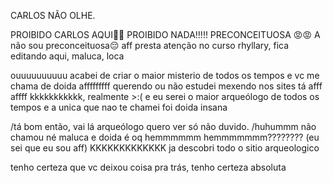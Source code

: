 CARLOS NÃO OLHE.


PROIBIDO CARLOS AQUI🚫😌
PROIBIDO NADA!!!!! PRECONCEITUOSA 😡😡
A não sou preconceituosa😔 aff
presta atenção no curso rhyllary, fica editando aqui, maluca, loca

ouuuuuuuuuu acabei de criar o maior misterio de todos os tempos e vc me chama de doida afffffffff
querendo ou não estudei mexendo nos sites tá afff affff
kkkkkkkkkkk, realmente >:( e eu serei o maior arqueólogo de todos os tempos e a unica que nao te chamei foi doida
insana

/tá bom então, vai lá arqueólogo quero ver só não duvido.
/huhummm não chamou né maluca e doida é oq hemmmmmm hemmmmmmm???????? (eu sei que eu sou aff)
KKKKKKKKKKKKK ja descobri todo o sitio arqueologico

tenho certeza que vc deixou coisa pra trás, tenho certeza absoluta
